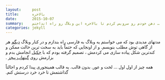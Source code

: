 ```yaml
---
layout:     post
title:      بالاخره
date:       2015-10-07
summary:    دهن خودم رو سرویس کردم تا بالاخره این وبلاگ رو راه انداختم …
categories: jekyll
---
```


‫مدتهای مدیدی بود که می خواستم یه وبلاگ به فارسی راه بندازم و در کنار وبلاگ [دیگم](http://mmxgroup.net)  هر از گاهی توش مطلب بنویسم.‬
‫و از اونجایی که حتماْ باید به سخت ترین حالت ممکن و کندترین شکل پیاده سازی می کردمش ،‌ تصمیم گرفته بودم که با [جکیل](http://jekyllrb.com) انجامش بدم و بزارمش روی [گیتهاب پیجز](https://pages.github.com) .‬

‫همه چیز از اول‌‌ِ اول … لخت و عور. بدون قالب. یه قالب همینجوری پیدا کردم و اجالتاً گذاشتمش تا خرد خرد درستش کنم.‬

